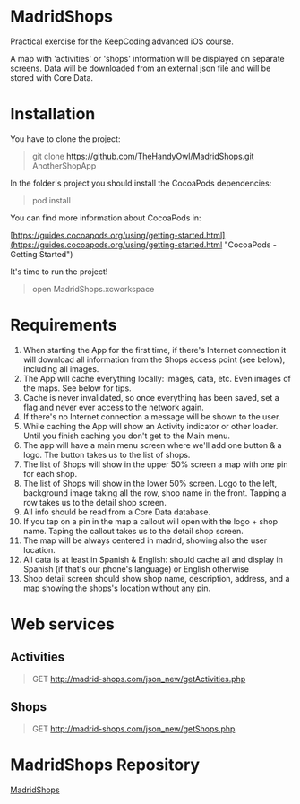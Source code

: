 # MadridShops

Practical exercise for the KeepCoding advanced iOS course.

A map with 'activities' or 'shops' information will be displayed on separate screens. Data will be downloaded from an external json file and will be stored with Core Data.


# Installation

You have to clone the project:

> git clone https://github.com/TheHandyOwl/MadridShops.git AnotherShopApp

In the folder's project you should install the CocoaPods dependencies:

> pod install

You can find more information about CocoaPods in:

[https://guides.cocoapods.org/using/getting-started.html](https://guides.cocoapods.org/using/getting-started.html "CocoaPods - Getting Started")

It's time to run the project!

> open MadridShops.xcworkspace


# Requirements

1. When starting the App for the first time, if there's Internet connection it will download all information from the Shops access point (see below), including all images.
2. The App will cache everything locally: images, data, etc. Even images of the maps. See below for tips.
3. Cache is never invalidated, so once everything has been saved, set a flag and never ever access to the network again.
4. If there's no Internet connection a message will be shown to the user.
5. While caching the App will show an Activity indicator or other loader. Until you finish caching you don't get to the Main menu.
6. The app will have a main menu screen where we'll add one button & a logo. The button takes us to the list of shops.
7. The list of Shops will show in the upper 50% screen a map with one pin for each shop.
8. The list of Shops will show in the lower 50% screen. Logo to the left, background image taking all the row, shop name in the front. Tapping a row takes us to the detail shop screen.
9. All info should be read from a Core Data database.
10. If you tap on a pin in the map a callout will open with the logo + shop name. Taping the callout takes us to the detail shop screen.
11. The map will be always centered in madrid, showing also the user location.
12. All data is at least in Spanish & English: should cache all and display in Spanish (if that's our phone's language) or English otherwise
13. Shop detail screen should show shop name, description, address, and a map showing the shops's location without any pin.


# Web services

## Activities

> GET http://madrid-shops.com/json_new/getActivities.php

## Shops

> GET http://madrid-shops.com/json_new/getShops.php


# MadridShops Repository

[MadridShops](https://github.com/TheHandyOwl/MadridShops "MadridShops")
